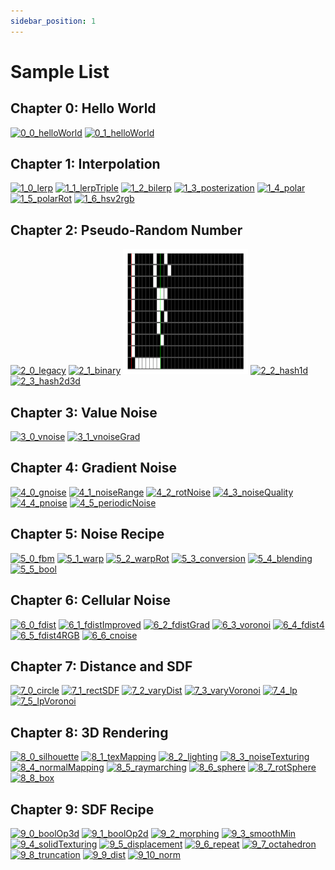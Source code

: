 ```yaml
---
sidebar_position: 1
---
```


# Sample List
## Chapter 0: Hello World
[![0_0_helloWorld](./chapter0/0_0_helloWorld.png)](./chapter0/0_0_helloWorld.md) 
[![0_1_helloWorld](./chapter0/0_1_helloWorld.png)](./chapter0/0_1_helloWorld.md) 

## Chapter 1: Interpolation
[![1_0_lerp](./chapter1/1_0_lerp.png)](./chapter1/1_0_lerp.md) 
[![1_1_lerpTriple](./chapter1/1_1_lerpTriple.png)](./chapter1/1_1_lerpTriple.md) 
[![1_2_bilerp](./chapter1/1_2_bilerp.png)](./chapter1/1_2_bilerp.md) 
[![1_3_posterization](./chapter1/1_3_posterization.png)](./chapter1/1_3_posterization.md) 
[![1_4_polar](./chapter1/1_4_polar.png)](./chapter1/1_4_polar.md) 
[![1_5_polarRot](./chapter1/1_5_polarRot.png)](./chapter1/1_5_polarRot.md) 
[![1_6_hsv2rgb](./chapter1/1_6_hsv2rgb.png)](./chapter1/1_6_hsv2rgb.md) 

## Chapter 2: Pseudo-Random Number
[![2_0_legacy](./chapter2/2_0_legacy.png)](./chapter2/2_0_legacy.md) 
[![2_1_binary](./chapter2/2_1_binary.png)](./chapter2/2_1_binary.md) 
[![Exercise_2_1](./chapter2/exercise_2_1.png)](./chapter2/exercise_2_1.md) 
[![2_2_hash1d](./chapter2/2_2_hash1d.png)](./chapter2/2_2_hash1d.md) 
[![2_3_hash2d3d](./chapter2/2_3_hash2d3d.png)](./chapter2/2_3_hash2d3d.md) 

## Chapter 3: Value Noise
[![3_0_vnoise](./chapter3/3_0_vnoise.png)](./chapter3/3_0_vnoise.md) 
[![3_1_vnoiseGrad](./chapter3/3_1_vnoiseGrad.png)](./chapter3/3_1_vnoiseGrad.md) 

## Chapter 4: Gradient Noise
[![4_0_gnoise](./chapter4/4_0_gnoise.png)](./chapter4/4_0_gnoise.md) 
[![4_1_noiseRange](./chapter4/4_1_noiseRange.png)](./chapter4/4_1_noiseRange.md) 
[![4_2_rotNoise](./chapter4/4_2_rotNoise.png)](./chapter4/4_2_rotNoise.md) 
[![4_3_noiseQuality](./chapter4/4_3_noiseQuality.png)](./chapter4/4_3_noiseQuality.md) 
[![4_4_pnoise](./chapter4/4_4_pnoise.png)](./chapter4/4_4_pnoise.md) 
[![4_5_periodicNoise](./chapter4/4_5_periodicNoise.png)](./chapter4/4_5_periodicNoise.md)

## Chapter 5: Noise Recipe
[![5_0_fbm](./chapter5/5_0_fbm.png)](./chapter5/5_0_fbm.md) 
[![5_1_warp](./chapter5/5_1_warp.png)](./chapter5/5_1_warp.md) 
[![5_2_warpRot](./chapter5/5_2_warpRot.png)](./chapter5/5_2_warpRot.md) 
[![5_3_conversion](./chapter5/5_3_conversion.png)](./chapter5/5_3_conversion.md) 
[![5_4_blending](./chapter5/5_4_blending.png)](./chapter5/5_4_blending.md) 
[![5_5_bool](./chapter5/5_5_bool.png)](./chapter5/5_5_bool.md) 

## Chapter 6: Cellular Noise
[![6_0_fdist](./chapter6/6_0_fdist.png)](./chapter6/6_0_fdist.md) 
[![6_1_fdistImproved](./chapter6/6_1_fdistImproved.png)](./chapter6/6_1_fdistImproved.md) 
[![6_2_fdistGrad](./chapter6/6_2_fdistGrad.png)](./chapter6/6_2_fdistGrad.md) 
[![6_3_voronoi](./chapter6/6_3_voronoi.png)](./chapter6/6_3_voronoi.md) 
[![6_4_fdist4](./chapter6/6_4_fdist4.png)](./chapter6/6_4_fdist4.md) 
[![6_5_fdist4RGB](./chapter6/6_5_fdist4RGB.png)](./chapter6/6_5_fdist4RGB.md) 
[![6_6_cnoise](./chapter6/6_6_cnoise.png)](./chapter6/6_6_cnoise.md) 

## Chapter 7: Distance and SDF
[![7_0_circle](./chapter7/7_0_circle.png)](./chapter7/7_0_circle.md) 
[![7_1_rectSDF](./chapter7/7_1_rectSDF.png)](./chapter7/7_1_rectSDF.md) 
[![7_2_varyDist](./chapter7/7_2_varyDist.png)](./chapter7/7_2_varyDist.md) 
[![7_3_varyVoronoi](./chapter7/7_3_varyVoronoi.png)](./chapter7/7_3_varyVoronoi.md) 
[![7_4_lp](./chapter7/7_4_lp.png)](./chapter7/7_4_lp.md) 
[![7_5_lpVoronoi](./chapter7/7_5_lpVoronoi.png)](./chapter7/7_5_lpVoronoi.md) 

## Chapter 8: 3D Rendering
[![8_0_silhouette](./chapter8/8_0_silhouette.png)](./chapter8/8_0_silhouette.md) 
[![8_1_texMapping](./chapter8/8_1_texMapping.png)](./chapter8/8_1_texMapping.md) 
[![8_2_lighting](./chapter8/8_2_lighting.png)](./chapter8/8_2_lighting.md) 
[![8_3_noiseTexturing](./chapter8/8_3_noiseTexturing.png)](./chapter8/8_3_noiseTexturing.md) 
[![8_4_normalMapping](./chapter8/8_4_normalMapping.png)](./chapter8/8_4_normalMapping.md) 
[![8_5_raymarching](./chapter8/8_5_raymarching.png)](./chapter8/8_5_raymarching.md) 
[![8_6_sphere](./chapter8/8_6_sphere.png)](./chapter8/8_6_sphere.md) 
[![8_7_rotSphere](./chapter8/8_7_rotSphere.png)](./chapter8/8_7_rotSphere.md) 
[![8_8_box](./chapter8/8_8_box.png)](./chapter8/8_8_box.md) 

## Chapter 9: SDF Recipe
[![9_0_boolOp3d](./chapter9/9_0_boolOp3d.png)](./chapter9/9_0_boolOp3d.md) 
[![9_1_boolOp2d](./chapter9/9_1_boolOp2d.png)](./chapter9/9_1_boolOp2d.md) 
[![9_2_morphing](./chapter9/9_2_morphing.png)](./chapter9/9_2_morphing.md) 
[![9_3_smoothMin](./chapter9/9_3_smoothMin.png)](./chapter9/9_3_smoothMin.md) 
[![9_4_solidTexturing](./chapter9/9_4_solidTexturing.png)](./chapter9/9_4_solidTexturing.md) 
[![9_5_displacement](./chapter9/9_5_displacement.png)](./chapter9/9_5_displacement.md) 
[![9_6_repeat](./chapter9/9_6_repeat.png)](./chapter9/9_6_repeat.md) 
[![9_7_octahedron](./chapter9/9_7_octahedron.png)](./chapter9/9_7_octahedron.md) 
[![9_8_truncation](./chapter9/9_8_truncation.png)](./chapter9/9_8_truncation.md) 
[![9_9_dist](./chapter9/9_9_dist.png)](./chapter9/9_9_dist.md)
[![9_10_norm](./chapter9/9_10_norm.png)](./chapter9/9_10_norm.md) 
